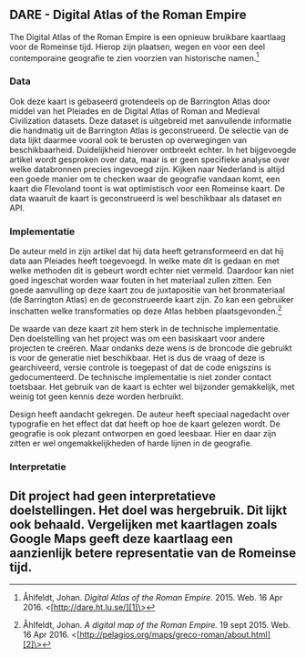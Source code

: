 ## DARE - Digital Atlas of the Roman Empire

The Digital Atlas of the Roman Empire is een opnieuw bruikbare kaartlaag voor de Romeinse tijd. Hierop zijn plaatsen, wegen en voor een deel contemporaine geografie te zien voorzien van historische namen.[^1]

### Data

Ook deze kaart is gebaseerd grotendeels op de Barrington Atlas door middel van het Pleiades en de Digital Atlas of Roman and Medieval Civilization datasets. Deze dataset is uitgebreid met aanvullende informatie die handmatig uit de Barrington Atlas is geconstrueerd. De selectie van de data lijkt daarmee vooral ook te berusten op overwegingen van beschikbaarheid. Duidelijkheid hierover ontbreekt echter. In het bijgevoegde artikel wordt gesproken over data, maar is er geen specifieke analyse over welke databronnen precies ingevoegd zijn. Kijken naar Nederland is altijd een goede manier om te checken waar de geografie vandaan komt, een kaart die Flevoland toont is wat optimistisch voor een Romeinse kaart. De data waaruit de kaart is geconstrueerd is wel beschikbaar als dataset en API.

### Implementatie

De auteur meld in zijn artikel dat hij data heeft getransformeerd en dat hij data aan Pleiades heeft toegevoegd. In welke mate dit is gedaan en met welke methoden dit is gebeurt wordt echter niet vermeld. Daardoor kan niet goed ingeschat worden waar fouten in het materiaal zullen zitten. Een goede aanvulling op deze kaart zou de juxtapositie van het bronmateriaal (de Barrington Atlas) en de geconstrueerde kaart zijn. Zo kan een gebruiker inschatten welke transformaties op deze Atlas hebben plaatsgevonden.[^2]

De waarde van deze kaart zit hem sterk in de technische implementatie. Den doelstelling van het project was om een basiskaart voor andere projecten te creëren. Maar ondanks deze wens is de broncode die gebruikt is voor de generatie niet beschikbaar. Het is dus de vraag of deze is gearchiveerd, versie controle is toegepast of dat de code enigszins is gedocumenteerd. De technische implementatie is niet zonder contact toetsbaar. Het gebruik van de kaart is echter wel bijzonder gemakkelijk, met weinig tot geen kennis deze worden herbruikt.

Design heeft aandacht gekregen. De auteur heeft speciaal nagedacht over typografie en het effect dat dat heeft op hoe de kaart gelezen wordt. De geografie is ook plezant ontworpen en goed leesbaar. Hier en daar zijn zitten er wel ongemakkelijkheden of harde lijnen in de geografie.

### Interpretatie

Dit project had geen interpretatieve doelstellingen. Het doel was hergebruik. Dit lijkt ook behaald. Vergelijken met kaartlagen zoals Google Maps geeft deze kaartlaag een aanzienlijk betere representatie van de Romeinse tijd.
---- 

[^1]:	Åhlfeldt, Johan. *Digital Atlas of the Roman Empire.* 2015. Web. 16 Apr 2016. \<[http://dare.ht.lu.se/][1]\>

[^2]:	Åhlfeldt, Johan. *A digital map of the Roman Empire.* 19 sept 2015. Web. 16 Apr 2016. \<[http://pelagios.org/maps/greco-roman/about.html][2]\>

[1]:	http://dare.ht.lu.se/
[2]:	http://pelagios.org/maps/greco-roman/about.html